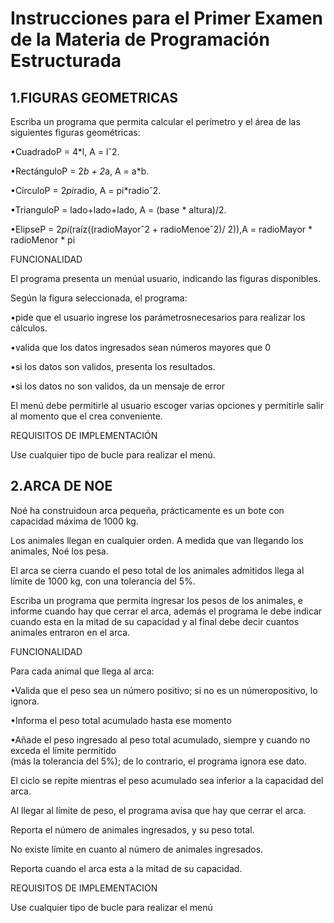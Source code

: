 # Instrucciones para el Primer Examen de la Materia de Programación Estructurada

## 1.FIGURAS  GEOMETRICAS

Escriba  un  programa  que  permita  calcular  el  perímetro y  el  área  de  las  siguientes  figuras  geométricas:  

•CuadradoP  =  4*l,  A  =  lˆ2.

•RectánguloP  =  2*b  +  2*a,  A  =  a*b.

•CírculoP  =  2*pi*radio,  A  =  pi*radioˆ2.

•TrianguloP  =  lado+lado+lado,  A  =  (base  *  altura)/2.

•ElipseP  =  2*pi*(raíz((radioMayorˆ2  +  radioMenoeˆ2)/  2)),A  =  radioMayor  *  radioMenor  *  pi

FUNCIONALIDAD

El  programa  presenta  un  menúal  usuario,  indicando  las  figuras  disponibles.

Según la  figura  seleccionada,  el  programa: 

•pide  que  el  usuario  ingrese  los  parámetrosnecesarios  para  realizar  los  cálculos.

•valida  que  los  datos  ingresados  sean  números  mayores  que  0

•si  los  datos  son  validos,  presenta  los  resultados.

•si  los  datos  no  son  validos,  da  un  mensaje  de  error

El  menú  debe  permitirle  al  usuario  escoger  varias  opciones  y  permitirle  salir  al  momento  que  el  crea  conveniente.

REQUISITOS  DE  IMPLEMENTACIÓN

Use  cualquier  tipo  de  bucle  para  realizar  el  menú.

## 2.ARCA  DE  NOE

Noé  ha  construidoun  arca  pequeña,  prácticamente  es  un  bote  con  capacidad  máxima  de  1000  kg.

Los  animales  llegan  en  cualquier  orden.  A  medida  que  van  llegando  los  animales,  Noé  los  pesa.

El  arca  se  cierra  cuando  el  peso  total  de  los  animales  admitidos  llega  al  límite  de  1000  kg,
con  una  tolerancia  del  5%.

Escriba  un  programa  que  permita  ingresar  los  pesos  de  los  animales,  e  informe  cuando  hay  que  cerrar  el  arca, 
además el  programa  le  debe  indicar  cuando  esta  en  la  mitad  de  su  capacidad  y  al  final  debe  decir  cuantos  
animales  entraron  en  el  arca.

FUNCIONALIDAD

Para  cada  animal  que  llega  al  arca:

•Valida  que  el  peso  sea  un  número  positivo;  si  no  es  un  númeropositivo,  lo  ignora.

•Informa  el  peso  total  acumulado  hasta  ese  momento

•Añade  el  peso  ingresado  al  peso  total  acumulado,  siempre  y  cuando  no  exceda  el  límite  permitido  
(más  la  tolerancia  del  5%);  de  lo  contrario,  el  programa  ignora  ese  dato.

El  ciclo  se  repite  mientras  el  peso  acumulado  sea  inferior  a  la  capacidad  del  arca.

Al  llegar  al  límite  de  peso,  el  programa  avisa  que  hay  que  cerrar  el  arca. 

Reporta  el  número  de  animales  ingresados,  y  su  peso  total.

No  existe  límite  en  cuanto  al  número  de  animales  ingresados.

Reporta  cuando  el  arca  esta  a  la  mitad  de  su  capacidad.

REQUISITOS  DE  IMPLEMENTACION

Use  cualquier  tipo  de  bucle  para  realizar  el  menú
